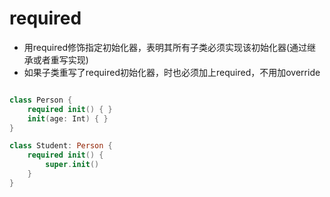 # required

+ 用required修饰指定初始化器，表明其所有子类必须实现该初始化器(通过继承或者重写实现)
+ 如果子类重写了required初始化器，时也必须加上required，不用加override

``` swift

class Person {
    required init() { }
    init(age: Int) { }
}

class Student: Person {
    required init() {
        super.init()
    }
}

```

